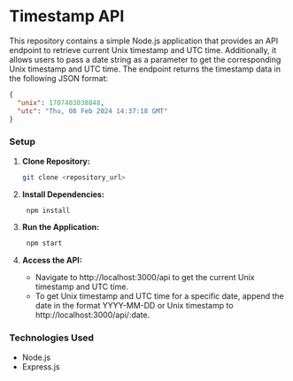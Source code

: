 # Timestamp API

This repository contains a simple Node.js application that provides an API endpoint to retrieve current Unix timestamp and UTC time. Additionally, it allows users to pass a date string as a parameter to get the corresponding Unix timestamp and UTC time. The endpoint returns the timestamp data in the following JSON format:

```json
{
  "unix": 1707403038848,
  "utc": "Thu, 08 Feb 2024 14:37:18 GMT"
}
```

### Setup

1. **Clone Repository:**
   ```bash
   git clone <repository_url>
   ```
   
3. **Install Dependencies:**
   ```bash
    npm install
   ```
   
3. **Run the Application:**
   ```bash
    npm start
   ```

4. **Access the API:**

   - Navigate to http://localhost:3000/api to get the current Unix timestamp and UTC time.
   - To get Unix timestamp and UTC time for a specific date, append the date in the format YYYY-MM-DD or Unix timestamp to http://localhost:3000/api/:date.

### Technologies Used

   - Node.js
   - Express.js
